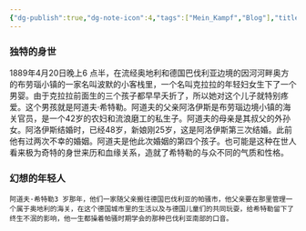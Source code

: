 ```yaml
---
{"dg-publish":true,"dg-note-icon":4,"tags":["Mein_Kampf","Blog"],"title":"Mein Kampf By Adolf Hitler-author","permalink":"/🌓Interest_兴趣/History_历史/Mein Kampf/3.1阿道夫·希特勒（Adolf Hitler）/","dgPassFrontmatter":true,"noteIcon":4,"created":"2024-09-15T16:15:28.845+08:00","updated":"2024-09-15T16:28:50.868+08:00"}
---
```


### 独特的身世
1889年4月20日晚上6 点半，在流经奥地利和德国巴伐利亚边境的因河河畔奥方的布劳瑙小镇的一家名叫波默的小客栈里，一个名叫克拉拉的年轻妇女生下了一个男婴。由于克拉拉前面生的三个孩子都早早夭折了，所以她对这个儿子就特别疼爱。这个男孩就是阿道夫·希特勒。阿道夫的父亲阿洛伊斯是布劳瑙边境小镇的海关官员，是一个42岁的农妇和流浪磨工的私生子。阿道夫的母亲是其叔父的外孙女。阿洛伊斯结婚时，已经48岁，新娘刚25岁，这是阿洛伊斯第三次结婚。此前他有过两次不幸的婚姻。阿道夫是他此次婚姻的第四个孩子。也可能是这种在世人看来极为奇特的身世来历和血缘关系，造就了希特勒的与众不同的气质和性格。
### 幻想的年轻人
```text
阿道夫·希特勒3 岁那年，他们一家随父亲搬往德国巴伐利亚的帕骚市，他父亲要在那里管理一个属于奥地利的海关，在这个德国城市里的生活以及与德国儿童们的共同玩耍，给希特勒留下了终生不泯的影响，他一生都操着帕骚时期学会的那种巴伐利亚南部的口音。
```